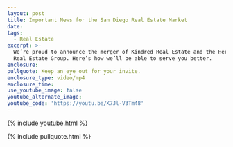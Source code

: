 ```yaml
---
layout: post
title: Important News for the San Diego Real Estate Market
date:
tags:
  - Real Estate
excerpt: >-
  We’re proud to announce the merger of Kindred Real Estate and the Hervieux
  Real Estate Group. Here’s how we’ll be able to serve you better.
enclosure:
pullquote: Keep an eye out for your invite.
enclosure_type: video/mp4
enclosure_time:
use_youtube_image: false
youtube_alternate_image:
youtube_code: 'https://youtu.be/K7Jl-V3Tm48'
---
```



{% include youtube.html %}

{% include pullquote.html %}